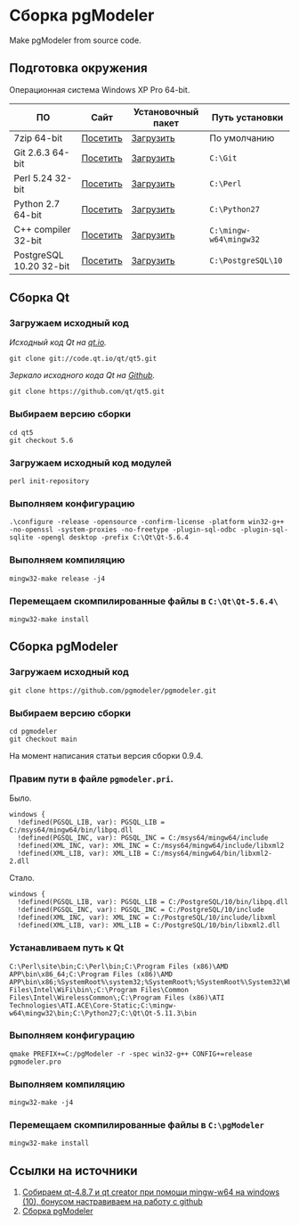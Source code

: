 # Сборка pgModeler
Make pgModeler from source code.

## Подготовка окружения
Операционная система Windows XP Pro 64-bit.

ПО|Сайт|Установочный пакет|Путь установки
---|---|---|---
7zip 64-bit|[Посетить](https://www.7-zip.org/)|[Загрузить](https://www.7-zip.org/a/7z2107-x64.exe)|По умолчанию
Git 2.6.3 64-bit|[Посетить](https://github.com/git-for-windows/git/releases/tag/v2.6.3.windows.1)|[Загрузить](https://github.com/git-for-windows/git/releases/download/v2.6.3.windows.1/Git-2.6.3-64-bit.exe)|`C:\Git`
Perl 5.24 32-bit|[Посетить](https://www.activestate.com/products/perl/)|[Загрузить](https://www.softportal.com/get-70-activeperl.html)|`C:\Perl`
Python 2.7 64-bit|[Посетить](https://www.python.org/downloads/release/python-2718/)|[Загрузить](https://www.python.org/ftp/python/2.7.18/python-2.7.18.amd64.msi)|`C:\Python27`
C++ compiler 32-bit|[Посетить](https://sourceforge.net/projects/mingw-w64/)|[Загрузить](https://sourceforge.net/projects/mingw-w64/files/Toolchains%20targetting%20Win32/Personal%20Builds/mingw-builds/8.1.0/threads-win32/sjlj/i686-8.1.0-release-win32-sjlj-rt_v6-rev0.7z)|`C:\mingw-w64\mingw32`
PostgreSQL 10.20 32-bit|[Посетить](https://www.enterprisedb.com/downloads/postgres-postgresql-downloads#windows)|[Загрузить](https://www.enterprisedb.com/postgresql-tutorial-resources-training?uuid=e9a60157-955a-4f24-a738-07cff51ccb43&campaignId=70138000000rYFmAAM)|`C:\PostgreSQL\10`

## Сборка Qt
### Загружаем исходный код
*Исходный код Qt на [qt.io](https://wiki.qt.io/Building_Qt_5_from_Git).*
```console
git clone git://code.qt.io/qt/qt5.git
```
*Зеркало исходного кода Qt на [Github](https://github.com/qt/qt5).*
```console
git clone https://github.com/qt/qt5.git
```
### Выбираем версию сборки
```console
cd qt5
git checkout 5.6
```
### Загружаем исходный код модулей
```console
perl init-repository
```
### Выполняем конфигурацию
```console
.\configure -release -opensource -confirm-license -platform win32-g++ -no-openssl -system-proxies -no-freetype -plugin-sql-odbc -plugin-sql-sqlite -opengl desktop -prefix C:\Qt\Qt-5.6.4
```
### Выполняем компиляцию
```console
mingw32-make release -j4
```
### Перемещаем скомпилированные файлы в `C:\Qt\Qt-5.6.4\`
```console
mingw32-make install
```


## Сборка pgModeler
### Загружаем исходный код
```console
git clone https://github.com/pgmodeler/pgmodeler.git
```
### Выбираем версию сборки
```console
cd pgmodeler
git checkout main
```
На момент написания статьи версия сборки 0.9.4.
### Правим пути в файле `pgmodeler.pri`.
Было.
```
windows {
  !defined(PGSQL_LIB, var): PGSQL_LIB = C:/msys64/mingw64/bin/libpq.dll
  !defined(PGSQL_INC, var): PGSQL_INC = C:/msys64/mingw64/include
  !defined(XML_INC, var): XML_INC = C:/msys64/mingw64/include/libxml2
  !defined(XML_LIB, var): XML_LIB = C:/msys64/mingw64/bin/libxml2-2.dll
```
Стало.
```
windows {
  !defined(PGSQL_LIB, var): PGSQL_LIB = C:/PostgreSQL/10/bin/libpq.dll
  !defined(PGSQL_INC, var): PGSQL_INC = C:/PostgreSQL/10/include
  !defined(XML_INC, var): XML_INC = C:/PostgreSQL/10/include/libxml
  !defined(XML_LIB, var): XML_LIB = C:/PostgreSQL/10/bin/libxml2.dll
```
### Устанавливаем путь к Qt
```console
C:\Perl\site\bin;C:\Perl\bin;C:\Program Files (x86)\AMD APP\bin\x86_64;C:\Program Files (x86)\AMD APP\bin\x86;%SystemRoot%\system32;%SystemRoot%;%SystemRoot%\System32\Wbem;%SYSTEMROOT%\System32\WindowsPowerShell\v1.0\;C:\Program Files\Intel\WiFi\bin\;C:\Program Files\Common Files\Intel\WirelessCommon\;C:\Program Files (x86)\ATI Technologies\ATI.ACE\Core-Static;C:\mingw-w64\mingw32\bin;C:\Python27;C:\Qt\Qt-5.11.3\bin
```
### Выполняем конфигурацию
```console
qmake PREFIX+=C:/pgModeler -r -spec win32-g++ CONFIG+=release pgmodeler.pro
```
### Выполняем компиляцию
```console
mingw32-make -j4
```
### Перемещаем скомпилированные файлы в `C:\pgModeler`
```console
mingw32-make install
```

## Ссылки на источники
1. [Cобираем qt-4.8.7 и qt creator при помощи mingw-w64 на windows (10), бонусом настравиваем на работу с github](https://habr.com/ru/post/367163/)
2. [Сборка pgModeler](https://habr.com/ru/post/423377/)
